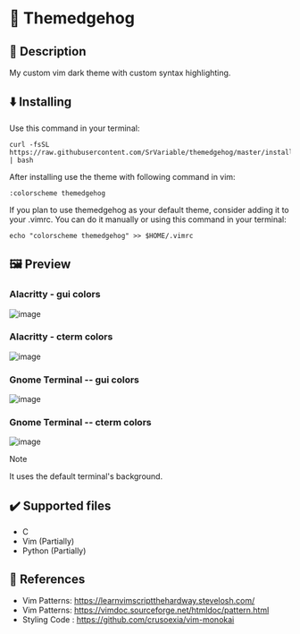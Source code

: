 # 🦔 Themedgehog

## 📖 Description

My custom vim dark theme with custom syntax highlighting.

## ⬇️ Installing

Use this command in your terminal:

```Shell
curl -fsSL https://raw.githubusercontent.com/SrVariable/themedgehog/master/install.sh | bash
```

After installing use the theme with following command in vim:

```Vim
:colorscheme themedgehog
```

If you plan to use themedgehog as your default theme, consider adding it
to your .vimrc. You can do it manually or using this command in your terminal:

```Shell
echo "colorscheme themedgehog" >> $HOME/.vimrc
```

## 🖼️ Preview

### Alacritty - gui colors
![image](https://github.com/SrVariable/themedgehog/assets/96599624/82021a33-ac15-4fb5-97ec-d897811a58b0)

### Alacritty - cterm colors
![image](https://github.com/SrVariable/themedgehog/assets/96599624/04073246-f10b-4cff-a583-bec70d6f4f52)

### Gnome Terminal -- gui colors
![image](https://github.com/SrVariable/themedgehog/assets/96599624/3633ad0c-7ee4-4230-9e67-1a27aa25e292)


### Gnome Terminal -- cterm colors
![image](https://github.com/SrVariable/themedgehog/assets/96599624/c41fd758-dac7-4c61-ac76-b082d862e928)


> [!NOTE]
>
> It uses the default terminal's background.
## ✔️ Supported files

- C
- Vim (Partially)
- Python (Partially)

## 🔗 References

- Vim Patterns: https://learnvimscriptthehardway.stevelosh.com/
- Vim Patterns: https://vimdoc.sourceforge.net/htmldoc/pattern.html
- Styling Code : https://github.com/crusoexia/vim-monokai

